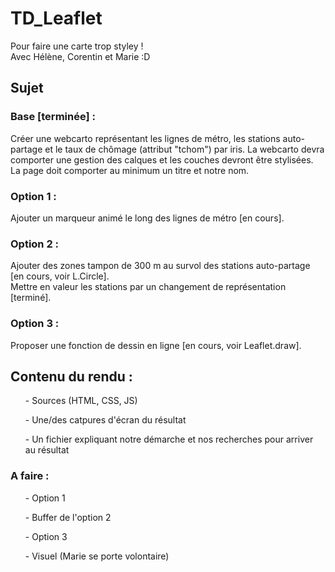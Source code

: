 # TD_Leaflet
Pour faire une carte trop styley ! <br />
Avec Hélène, Corentin et Marie :D

## Sujet

### Base [terminée] :
Créer une webcarto représentant les lignes de métro, les stations auto-partage et le taux de chômage (attribut "tchom") par iris. La webcarto devra comporter une gestion des calques et les couches devront être stylisées. La page doit comporter au minimum un titre et notre nom.

### Option 1 :
Ajouter un marqueur animé le long des lignes de métro [en cours].

### Option 2 : 
Ajouter des zones tampon de 300 m au survol des stations auto-partage [en cours, voir L.Circle]. <br />
Mettre en valeur les stations par un changement de représentation [terminé]. 

### Option 3 :
Proposer une fonction de dessin en ligne [en cours, voir Leaflet.draw].

## Contenu du rendu :
<ul>- Sources (HTML, CSS, JS)</ul>
<ul>- Une/des catpures d'écran du résultat</ul>
<ul>- Un fichier expliquant notre démarche et nos recherches pour arriver au résultat</ul>

### A faire :
<ul>- Option 1</ul>
<ul>- Buffer de l'option 2</ul>
<ul>- Option 3</ul>
<ul>- Visuel (Marie se porte volontaire)</ul>
